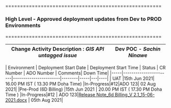 =====================================================
   ### **High Level - Approved deployment updates from Dev to PROD Environments**
=====================================================

| Change Activity Description : _GIS API untagged issue_ | Dev POC - _Sachin Ninawe_ |
|----------------------|----|

| Environment | Deployment Start Date | Deployment Start Time | Status | CR Number | ADO Number | Comments| Down Time|
|-----|-----------------------|-----------------------|--------|-----|---|----|
| UAT |15th Jun 2021| 16.00 PM IST ( 13.30 PM Doha Time) |In-Progress|#12|ADO 123| 02 Aug 2021|
|Pre-Prod (6D Billing) |15th Jun 2021 | 20.00 PM IST ( 17.30 PM Doha Time ) |In-Progress|#12 | ADO 123|[Release Note_6d Billing_V 2.1_15-06-2021.docx](/.attachments/Release%20Note_6d%20Billing_V%202.1_15-06-2021-5cb7017d-1f73-420a-960a-bbaad7871e65.docx) | 05th Aug 2021|